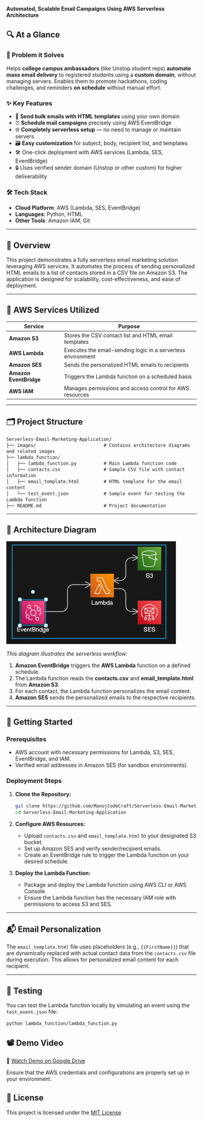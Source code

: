 
**Automated, Scalable Email Campaigns Using AWS Serverless Architecture**
## 🔍 At a Glance

### 🧩 Problem it Solves
Helps **college campus ambassadors** (like Unstop student reps) **automate mass email delivery** to registered students using a **custom domain**, without managing servers. Enables them to promote hackathons, coding challenges, and reminders **on schedule** without manual effort.

### ✨ Key Features
- 📩 **Send bulk emails with HTML templates** using your own domain
- ⏰ **Schedule mail campaigns** precisely using AWS EventBridge
- 🌐 **Completely serverless setup** — no need to manage or maintain servers
- 🗃️ **Easy customization** for subject, body, recipient list, and templates
- 🛠️ One-click deployment with AWS services (Lambda, SES, EventBridge)
- 🔒 Uses verified sender domain (Unstop or other custom) for higher deliverability

### 🛠️ Tech Stack
- **Cloud Platform**: AWS (Lambda, SES, EventBridge)  
- **Languages**: Python, HTML  
- **Other Tools**: Amazon IAM, Git  
---

## 🧠 Overview

This project demonstrates a fully serverless email marketing solution leveraging AWS services. It automates the process of sending personalized HTML emails to a list of contacts stored in a CSV file on Amazon S3. The application is designed for scalability, cost-effectiveness, and ease of deployment.

---

## 🔧 AWS Services Utilized

| Service                 | Purpose                                                                 |
|-------------------------|-------------------------------------------------------------------------|
| **Amazon S3**           | Stores the CSV contact list and HTML email templates                    |
| **AWS Lambda**          | Executes the email-sending logic in a serverless environment            |
| **Amazon SES**          | Sends the personalized HTML emails to recipients                        |
| **Amazon EventBridge**  | Triggers the Lambda function on a scheduled basis                       |
| **AWS IAM**             | Manages permissions and access control for AWS resources                |

---

## 🗂️ Project Structure

```
Serverless-Email-Marketing-Application/
├── images/                         # Contains architecture diagrams and related images
├── lambda_function/
│   ├── lambda_function.py          # Main Lambda function code
│   ├── contacts.csv                # Sample CSV file with contact information
│   ├── email_template.html         # HTML template for the email content
│   └── test_event.json             # Sample event for testing the Lambda function
├── README.md                       # Project documentation
```

---

## 🧭 Architecture Diagram

![Architecture Diagram](images/Architecture.jpg)

*This diagram illustrates the serverless workflow:*

1. **Amazon EventBridge** triggers the **AWS Lambda** function on a defined schedule.
2. The Lambda function reads the **contacts.csv** and **email_template.html** from **Amazon S3**.
3. For each contact, the Lambda function personalizes the email content.
4. **Amazon SES** sends the personalized emails to the respective recipients.

---

## 🚀 Getting Started

### Prerequisites

- AWS account with necessary permissions for Lambda, S3, SES, EventBridge, and IAM.
- Verified email addresses in Amazon SES (for sandbox environments).

### Deployment Steps

1. **Clone the Repository:**

   ```bash
   git clone https://github.com/ManojCodeCraft/Serverless-Email-Marketing-Application.git
   cd Serverless-Email-Marketing-Application
   ```
2. **Configure AWS Resources:**

   - Upload `contacts.csv` and `email_template.html` to your designated S3 bucket.
   - Set up Amazon SES and verify sender/recipient emails.
   - Create an EventBridge rule to trigger the Lambda function on your desired schedule.

3. **Deploy the Lambda Function:**

   - Package and deploy the Lambda function using AWS CLI or AWS Console.
   - Ensure the Lambda function has the necessary IAM role with permissions to access S3 and SES.

---

## 📬 Email Personalization

The `email_template.html` file uses placeholders (e.g., `{{FirstName}}`) that are dynamically replaced with actual contact data from the `contacts.csv` file during execution. This allows for personalized email content for each recipient.

---

## 🧪 Testing

You can test the Lambda function locally by simulating an event using the `test_event.json` file:

```bash
python lambda_function/lambda_function.py
```
## 📽️ Demo Video

🎥 [Watch Demo on Google Drive](https://drive.google.com/file/d/1mUFokEZ9Mxr3EOqOoB1xqOLg7rFnjTqI/view?usp=sharing)

Ensure that the AWS credentials and configurations are properly set up in your environment.


## 📃 License

This project is licensed under the [MIT License](LICENSE)
